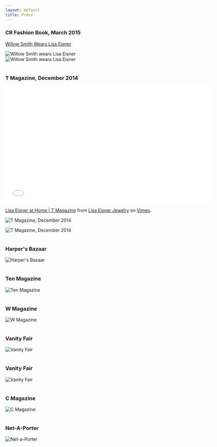 ```yaml
---
layout: default
title: Press
---
```

### CR Fashion Book, March 2015  

[Willow Smith Wears Lisa Eisner](http://www.crfashionbook.com/book/willow-smith-lisa-eisner/)  

![Willow Smith wears Lisa Eisner]({{site.baseurl}}/images/willow_a.jpg)  
![Willow Smith wears Lisa Eisner]({{site.baseurl}}/images/willow_b.jpg) 
<br>
<br>


### T Magazine, December 2014  

<div class="video">
  <div class="video-wrapper">
    <iframe src="//player.vimeo.com/video/115025561?byline=0&amp;portrait=0" width="650" height="365" frameborder="0" webkitallowfullscreen mozallowfullscreen allowfullscreen></iframe> <p><a href="http://vimeo.com/115025561">Lisa Eisner at Home | T Magazine</a> from <a href="http://vimeo.com/user35635935">Lisa Eisner Jewelry</a> on <a href="https://vimeo.com">Vimeo</a>.</p>
  </div>
</div>

![T Magazine, December 2014]({{site.baseurl}}/images/tmag_dec2014_1.jpg)
  
![T Magazine, December 2014]({{site.baseurl}}/images/tmag_dec2014_2.jpg)
<br>
<br>

### Harper's Bazaar  
![Harper's Bazaar]({{site.baseurl}}/images/harpers_dec2014.jpg)
<br>
<br>


### Ten Magazine  
![Ten Magazine]({{site.baseurl}}/images/ten_mag.jpg)
<br>
<br>

### W Magazine  
![W Magazine]({{site.baseurl}}/images/w_mag.jpg)
<br>
<br>

### Vanity Fair  
![Vanity Fair]({{site.baseurl}}/images/vanity_fair_2.jpg)
<br>
<br>

### Vanity Fair  
![Vanity Fair]({{site.baseurl}}/images/vanity_fair.jpg)
<br>
<br>

### C Magazine  
![C Magazine]({{site.baseurl}}/images/c_mag.jpg)
<br>
<br>

### Net-A-Porter  
![Net-a-Porter]({{site.baseurl}}/images/greybull237.jpeg)

